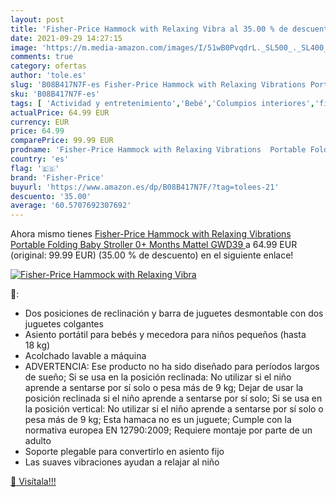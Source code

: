 ```yaml
---
layout: post
title: 'Fisher-Price Hammock with Relaxing Vibra al 35.00 % de descuento'
date: 2021-09-29 14:27:15
image: 'https://m.media-amazon.com/images/I/51wB0PvqdrL._SL500_._SL400_.jpg'
comments: true
category: ofertas
author: 'tole.es'
slug: 'B08B417N7F-es Fisher-Price Hammock with Relaxing Vibrations Portable...'
sku: 'B08B417N7F-es'
tags: [ 'Actividad y entretenimiento','Bebé','Columpios interiores','fisher-price', ]
actualPrice: 64.99 EUR
currency: EUR
price: 64.99
comparePrice: 99.99 EUR
prodname: 'Fisher-Price Hammock with Relaxing Vibrations  Portable Folding Baby Stroller 0+ Months  Mattel GWD39 '
country: 'es'
flag: '🇪🇸'
brand: 'Fisher-Price'
buyurl: 'https://www.amazon.es/dp/B08B417N7F/?tag=tolees-21'
descuento: '35.00'
average: '60.5707692307692'
---
```


Ahora mismo tienes [Fisher-Price Hammock with Relaxing Vibrations  Portable Folding Baby Stroller 0+ Months  Mattel GWD39 ](https://www.amazon.es/dp/B08B417N7F/?tag=tolees-21) a 64.99 EUR (original: 99.99 EUR) (35.00 %  de descuento) en el siguiente enlace!

[![Fisher-Price Hammock with Relaxing Vibra](https://m.media-amazon.com/images/I/51wB0PvqdrL._SL500_._SL400_.jpg)](https://www.amazon.es/dp/B08B417N7F/?tag=tolees-21)

🔎:

- Dos posiciones de reclinación y barra de juguetes desmontable con dos juguetes colgantes
- Asiento portátil para bebés y mecedora para niños pequeños (hasta 18 kg)
- Acolchado lavable a máquina
- ADVERTENCIA: Ese producto no ha sido diseñado para períodos largos de sueño; Si se usa en la posición reclinada: No utilizar si el niño aprende a sentarse por sí solo o pesa más de 9 kg; Dejar de usar la posición reclinada si el niño aprende a sentarse por sí solo; Si se usa en la posición vertical: No utilizar si el niño aprende a sentarse por sí solo o pesa más de 9 kg; Esta hamaca no es un juguete; Cumple con la normativa europea EN 12790:2009; Requiere montaje por parte de un adulto
- Soporte plegable para convertirlo en asiento fijo
- Las suaves vibraciones ayudan a relajar al niño

[🛒 Visítala!!!](https://www.amazon.es/dp/B08B417N7F/?tag=tolees-21)
